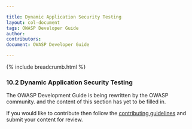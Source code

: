 ```yaml
---

title: Dynamic Application Security Testing
layout: col-document
tags: OWASP Developer Guide
author:
contributors:
document: OWASP Developer Guide

---
```


{% include breadcrumb.html %}
### 10.2 Dynamic Application Security Testing

The OWASP Development Guide is being rewritten by the OWASP community.
and the content of this section has yet to be filled in.

If you would like to contribute then follow the 
[contributing guidelines](https://github.com/OWASP/www-project-developer-guide/blob/main/CONTRIBUTING.md)
and submit your content for review.
